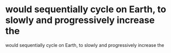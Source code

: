 # would sequentially cycle on Earth, to slowly and progressively increase the

would sequentially cycle on Earth, to slowly and progressively increase the